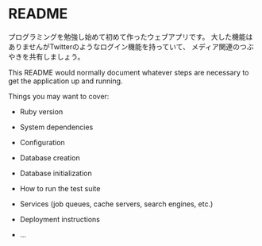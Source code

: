 # README


プログラミングを勉強し始めて初めて作ったウェブアプリです。
大した機能はありませんがTwitterのようなログイン機能を持っていて、
メディア関連のつぶやきを共有しましょう。


This README would normally document whatever steps are necessary to get the
application up and running.

Things you may want to cover:

* Ruby version

* System dependencies

* Configuration

* Database creation

* Database initialization

* How to run the test suite

* Services (job queues, cache servers, search engines, etc.)

* Deployment instructions

* ...
